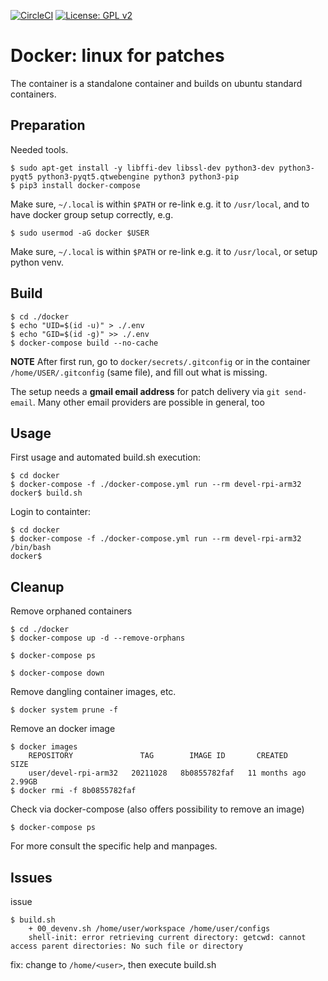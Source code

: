 [![CircleCI](https://circleci.com/gh/Rubusch/docker__linux.svg?style=shield)](https://circleci.com/gh/Rubusch/docker__linux)
[![License: GPL v2](https://img.shields.io/badge/License-GPL%20v2-blue.svg)](https://www.gnu.org/licenses/old-licenses/gpl-2.0.en.html)


# Docker: linux for patches

The container is a standalone container and builds on ubuntu standard containers.  


## Preparation

Needed tools.  

```
$ sudo apt-get install -y libffi-dev libssl-dev python3-dev python3-pyqt5 python3-pyqt5.qtwebengine python3 python3-pip
$ pip3 install docker-compose
```
Make sure, ``~/.local`` is within ``$PATH`` or re-link e.g. it to ``/usr/local``, and to have docker group setup correctly, e.g.  
```
$ sudo usermod -aG docker $USER
```

Make sure, ``~/.local`` is within ``$PATH`` or re-link e.g. it to ``/usr/local``, or setup python venv.  


## Build

```
$ cd ./docker
$ echo "UID=$(id -u)" > ./.env
$ echo "GID=$(id -g)" >> ./.env
$ docker-compose build --no-cache
```

**NOTE** After first run, go to ``docker/secrets/.gitconfig`` or in the container ``/home/USER/.gitconfig`` (same file), and fill out what is missing.  

The setup needs a **gmail email address** for patch delivery via ``git send-email``. Many other email providers are possible in general, too  

## Usage

First usage and automated build.sh execution:  

```
$ cd docker
$ docker-compose -f ./docker-compose.yml run --rm devel-rpi-arm32
docker$ build.sh
```

Login to containter:  

```
$ cd docker
$ docker-compose -f ./docker-compose.yml run --rm devel-rpi-arm32 /bin/bash
docker$
```

## Cleanup

Remove orphaned containers  
```
$ cd ./docker
$ docker-compose up -d --remove-orphans

$ docker-compose ps

$ docker-compose down
```

Remove dangling container images, etc.  
```
$ docker system prune -f
```

Remove an docker image  
```
$ docker images
    REPOSITORY               TAG        IMAGE ID       CREATED         SIZE
    user/devel-rpi-arm32   20211028   8b0855782faf   11 months ago   2.99GB
$ docker rmi -f 8b0855782faf
```

Check via docker-compose (also offers possibility to remove an image)  
```
$ docker-compose ps
```

For more consult the specific help and manpages.  


## Issues

issue

```
$ build.sh
    + 00_devenv.sh /home/user/workspace /home/user/configs
    shell-init: error retrieving current directory: getcwd: cannot access parent directories: No such file or directory
```
fix: change to ``/home/<user>``, then execute build.sh  

